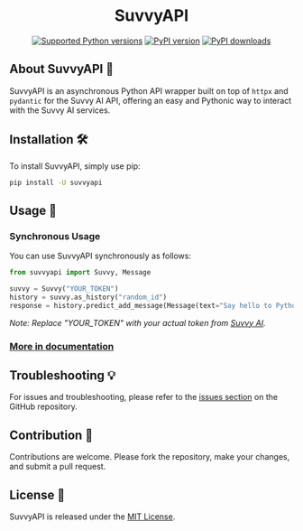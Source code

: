 <div align="center">

# SuvvyAPI

[![Supported Python versions](https://img.shields.io/pypi/pyversions/suvvyapi.svg?logo=python&logoColor=FFE873)](https://pypi.org/project/suvvyapi)
[![PyPI version](https://img.shields.io/pypi/v/suvvyapi.svg?logo=pypi&logoColor=FFE873)](https://pypi.org/project/suvvyapi)
[![PyPI downloads](https://img.shields.io/pypi/dm/suvvyapi.svg)](https://pypi.org/project/suvvyapi)

</div>

## About SuvvyAPI 📘

SuvvyAPI is an asynchronous Python API wrapper built on top of `httpx` and `pydantic` for the Suvvy AI API, offering an easy and Pythonic way to interact with the Suvvy AI services.

## Installation 🛠️

To install SuvvyAPI, simply use pip:

```bash
pip install -U suvvyapi
```

## Usage 🚀

### Synchronous Usage

You can use SuvvyAPI synchronously as follows:

```python
from suvvyapi import Suvvy, Message

suvvy = Suvvy("YOUR_TOKEN")
history = suvvy.as_history("random_id")
response = history.predict_add_message(Message(text="Say hello to Python!"))
```
*Note: Replace "YOUR_TOKEN" with your actual token from [Suvvy AI](https://home.suvvy.ai/).*

### [More in documentation](https://github.com/suvvyai/suvvyapi/wiki)

## Troubleshooting 💡

For issues and troubleshooting, please refer to the [issues section](https://github.com/suvvyai/suvvyapi/issues) on the GitHub repository.

## Contribution 👥

Contributions are welcome. Please fork the repository, make your changes, and submit a pull request.

## License 📄

SuvvyAPI is released under the [MIT License](https://github.com/suvvyai/suvvyapi/blob/main/LICENSE).